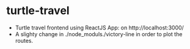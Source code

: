 # turtle-travel
* Turtle travel frontend using ReactJS App: on http://localhost:3000/
* A slighty change in ./node_moduls./victory-line in order to plot the routes.
